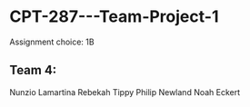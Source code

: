 # CPT-287---Team-Project-1

Assignment choice: 1B

Team 4:
-------
Nunzio Lamartina
Rebekah Tippy
Philip Newland
Noah Eckert
